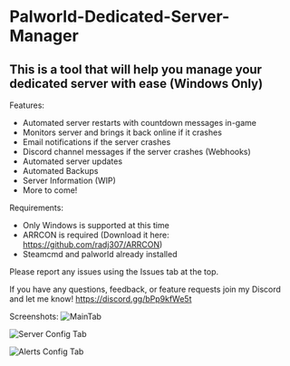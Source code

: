 # Palworld-Dedicated-Server-Manager
This is a tool that will help you manage your dedicated server with ease (Windows Only)
-------------------------------------------------------------------
Features:
- Automated server restarts with countdown messages in-game
- Monitors server and brings it back online if it crashes
- Email notifications if the server crashes
- Discord channel messages if the server crashes (Webhooks)
- Automated server updates
- Automated Backups
- Server Information (WIP)
- More to come!

Requirements:
- Only Windows is supported at this time
- ARRCON is required (Download it here: https://github.com/radj307/ARRCON)
- Steamcmd and palworld already installed

Please report any issues using the Issues tab at the top.

If you have any questions, feedback, or feature requests join my Discord and let me know! https://discord.gg/bPp9kfWe5t

Screenshots:
![MainTab](https://github.com/Andrew1175/Palworld-Dedicated-Server-Manager/assets/60053428/603d322f-59fe-4dba-bca6-6f2a5ecdbae8)

![Server Config Tab](https://github.com/Andrew1175/Palworld-Dedicated-Server-Manager/assets/60053428/3fe51f45-b0a3-47ef-83ef-d76df54c89f9)

![Alerts Config Tab](https://github.com/Andrew1175/Palworld-Dedicated-Server-Manager/assets/60053428/9b0008de-0856-4ffc-80c9-59523e8f58bf)
